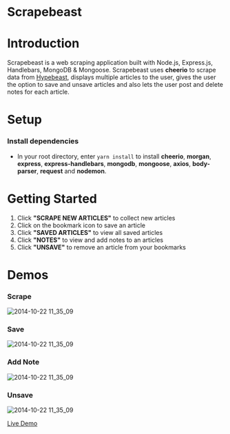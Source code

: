 # Scrapebeast

# Introduction
Scrapebeast is a web scraping application built with Node.js, Express.js, Handlebars, MongoDB & Mongoose. Scrapebeast uses **cheerio** to scrape data from [Hypebeast](http://www.hypebeast.com), displays multiple articles to the user, gives the user the option to save and unsave articles and also lets the user post and delete notes for each article.

# Setup
### Install dependencies
  * In your root directory, enter ```yarn install``` to install **cheerio**, **morgan**, **express**, **express-handlebars**, **mongodb**, **mongoose**, **axios**, **body-parser**, **request** and **nodemon**.


# Getting Started
1. Click **"SCRAPE NEW ARTICLES"** to collect new articles
2. Click on the bookmark icon to save an article
3. Click **"SAVED ARTICLES"** to view all saved articles
4. Click **"NOTES"** to view and add notes to an articles
5. Click **"UNSAVE"** to remove an article from your bookmarks

# Demos

### Scrape

![2014-10-22 11_35_09](https://thumbs.gfycat.com/ImaginaryWebbedAmericancurl-size_restricted.gif)

### Save

![2014-10-22 11_35_09](https://thumbs.gfycat.com/BlankSatisfiedCusimanse-size_restricted.gif)

### Add Note

![2014-10-22 11_35_09](https://thumbs.gfycat.com/PleasedFrenchDwarfmongoose-size_restricted.gif)

### Unsave

![2014-10-22 11_35_09](https://thumbs.gfycat.com/ThriftyIllfatedGerbil-size_restricted.gif)



[Live Demo](https://scrapebeast.herokuapp.com/)
